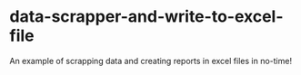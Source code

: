 # data-scrapper-and-write-to-excel-file
An example of scrapping data and creating reports in excel files in no-time!
